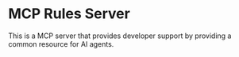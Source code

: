 # MCP Rules Server

This is a MCP server that provides developer support by providing a common resource for AI agents.
